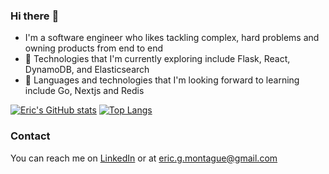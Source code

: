 ### Hi there :wave:

- I'm a software engineer who likes tackling complex, hard problems and owning products from end to end
- 🔭  Technologies that I'm currently exploring include Flask, React, DynamoDB, and Elasticsearch
- 🌱  Languages and technologies that I'm looking forward to learning include Go, Nextjs and Redis

[![Eric's GitHub stats](https://github-readme-stats.vercel.app/api?username=EricMontague&show_icons=true&theme=vue)](https://github.com/anuraghazra/github-readme-stats)
[![Top Langs](https://github-readme-stats.vercel.app/api/top-langs/?username=EricMontague&layout=compact&theme=vue)](https://github.com/anuraghazra/github-readme-stats)

### Contact
You can reach me on [LinkedIn](https://www.linkedin.com/in/ericgmontague/) or at eric.g.montague@gmail.com
